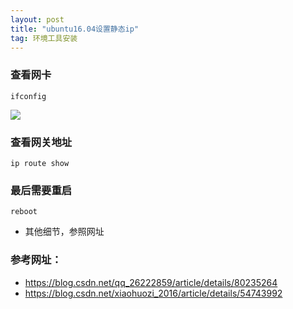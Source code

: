```yaml
---
layout: post
title: "ubuntu16.04设置静态ip"
tag: 环境工具安装
---
```

### 查看网卡

~~~
ifconfig
~~~

![](https://ws1.sinaimg.cn/large/e93305edgy1fweqo6x8eaj20qo0f01jm.jpg)

### 查看网关地址

~~~
ip route show
~~~

### 最后需要重启

~~~
reboot
~~~

- 其他细节，参照网址

### 参考网址：

- <https://blog.csdn.net/qq_26222859/article/details/80235264>
- <https://blog.csdn.net/xiaohuozi_2016/article/details/54743992>

